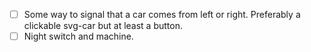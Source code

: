 - [ ] Some way to signal that a car comes from left or right. Preferably a clickable svg-car but at least a button.
- [ ] Night switch and machine.
